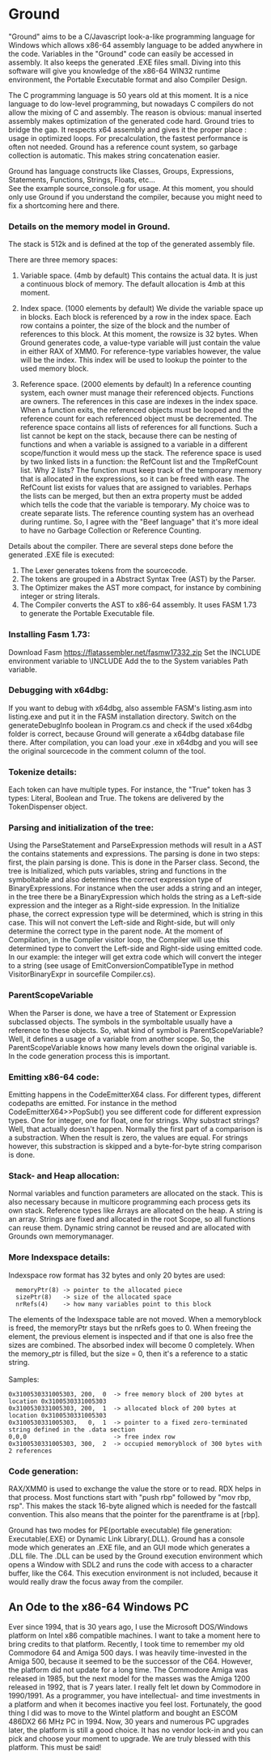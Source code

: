 # Ground

"Ground" aims to be a C/Javascript look-a-like programming language for Windows which allows x86-64 assembly language 
to be added anywhere in the code. Variables in the "Ground" code can easily be accessed in assembly.
It also keeps the generated .EXE files small. Diving into this software will give you knowledge of the x86-64 WIN32 
runtime environment, the Portable Executable format and also Compiler Design.

The C programming language is 50 years old at this moment. It is a nice language to do low-level programming, but 
nowadays C compilers do not allow the mixing of C and assembly. The reason is obvious: manual inserted assembly makes 
optimization of the generated code hard. Ground tries to bridge the gap. It respects x64 assembly and gives it the 
proper place : usage in optimized loops. For precalculation, the fastest performance is often not needed. Ground has a 
reference count system, so garbage collection is automatic. This makes string concatenation easier.

Ground has language constructs like Classes, Groups, Expressions, Statements, Functions, Strings, Floats, etc...  
See the example source_console.g for usage.
At this moment, you should only use Ground if you understand the compiler, because you might need to fix a shortcoming
here and there.


### Details on the memory model in Ground.
The stack is 512k and is defined at the top of the generated assembly file.

There are three memory spaces:
1. Variable space. (4mb by default)
This contains the actual data. It is just a continuous block of memory. The default allocation is 4mb at this moment.

2. Index space. (1000 elements by default)
We divide the variable space up in blocks. Each block is referenced by a row in the index space. Each row contains 
a pointer, the size of the block and the number of references to this block. At this moment, the rowsize is 32 bytes. 
When Ground generates code, a value-type variable will just contain the value in either RAX of XMM0. For reference-type
variables however, the value will be the index. This index will be used to lookup the pointer to the used memory block.

3. Reference space. (2000 elements by default)
In a reference counting system, each owner must manage their referenced objects. Functions are owners. The references 
in this case are indexes in the index space. When a function exits, the referenced objects must be looped and the 
reference count for each referenced object must be decremented. The reference space contains all lists of references 
for all functions. Such a list cannot be kept on the stack, because there can be nesting of functions and when a 
variable is assigned to a variable in a different scope/function it would mess up the stack.
The reference space is used by two linked lists in a function: the RefCount list and the TmpRefCount list. Why 2 lists?
The function must keep track of the temporary memory that is allocated in the expressions, so it can be freed with ease.
The  RefCount list exists for values that are assigned to variables. Perhaps the lists can be merged, but then an extra 
property must be added which tells the code that the variable is temporary. My choice was to create separate lists.
The reference counting system has an overhead during runtime. So, I agree with the "Beef language" that it's more ideal
to have no Garbage Collection or Reference Counting.

Details about the compiler. There are several steps done before the generated .EXE file is executed:

1) The Lexer generates tokens from the sourcecode.
2) The tokens are grouped in a Abstract Syntax Tree (AST) by the Parser.
3) The Optimizer makes the AST more compact, for instance by combining integer or string literals.
4) The Compiler converts the AST to x86-64 assembly. It uses FASM 1.73 to generate the Portable Executable file.

### Installing Fasm 1.73:
Download Fasm https://flatassembler.net/fasmw17332.zip
Set the INCLUDE environment variable to <installation directory>\INCLUDE
Add the <installation directory> to the System variables Path variable.

### Debugging with x64dbg:
If you want to debug with x64dbg, also assemble FASM's listing.asm into listing.exe and put it in the FASM installation 
directory. Switch on the generateDebugInfo boolean in Program.cs and check if the used x64dbg folder is correct, because 
Ground will generate a x64dbg database file there. After compilation, you can load your .exe in x64dbg and you will see 
the original sourcecode in the comment column of the tool.

### Tokenize details:
Each token can have multiple types. For instance, the "True" token has 3 types: Literal, Boolean and True. The tokens 
are delivered by the TokenDispenser object.

### Parsing and initialization of the tree:
Using the ParseStatement and ParseExpression methods will result in a AST the contains statements and expressions.
The parsing is done in two steps: first, the plain parsing is done. This is done in the Parser class. Second, the tree 
is Initialized, which puts variables, string and functions in the symboltable and also determines the correct expression
type of BinaryExpressions.
For instance when the user adds a string and an integer, in the tree there be a BinaryExpression which holds the string 
as a Left-side expression and the integer as a Right-side expression. In the Initialize phase, the correct expression 
type will be determined, which is string in this case. This will not convert the Left-side and Right-side, but will only
determine the correct type in the parent node.
At the moment of Compilation, in the Compiler visitor loop, the Compiler will use this determined type to convert the
Left-side and Right-side using emitted code. In our example: the integer will get extra code which will convert the
integer to a string (see usage of EmitConversionCompatibleType in method VisitorBinaryExpr in sourcefile Compiler.cs).

### ParentScopeVariable
When the Parser is done, we have a tree of Statement or Expression subclassed objects. The symbols in the symboltable
usually have a reference to these objects. So, what kind of symbol is ParentScopeVariable? Well, it defines a usage 
of a variable from another scope. So, the ParentScopeVariable knows how many levels down the original variable is. In
the code generation process this is important.

### Emitting x86-64 code:
Emitting happens in the CodeEmitterX64 class. For different types, different codepaths are emitted. For instance in
the method CodeEmitterX64>>PopSub() you see different code for different expression types. One for integer, one for
float, one for strings. Why substract strings?  Well, that actually doesn't happen. Normally the first part of a 
comparison is a substraction. When the result is zero, the values are equal. For strings however, this substraction 
is skipped and a byte-for-byte string comparison is done.

### Stack- and Heap allocation:
Normal variables and function parameters are allocated on the stack. This is also necessary because in multicore 
programming each process gets its own stack.
Reference types like Arrays are allocated on the heap. A string is an array. Strings are fixed and allocated in the 
root Scope, so all functions can reuse them. Dynamic string cannot be reused and are allocated with Grounds own 
memorymanager.

### More Indexspace details:
Indexspace row format has 32 bytes and only 20 bytes are used:
```
  memoryPtr(8) -> pointer to the allocated piece
  sizePtr(8)   -> size of the allocated space
  nrRefs(4)    -> how many variables point to this block
```
The elements of the Indexspace table are not moved.
When a memoryblock is freed, the memoryPtr stays but the nrRefs goes to 0.
When freeing the element, the previous element is inspected and if that one is also free the sizes are combined. The
absorbed index will become 0 completely.
When the memory_ptr is filled, but the size = 0, then it's a reference to a static string.<br/>
<br/>
Samples:
```
0x3100530331005303, 200,  0  -> free memory block of 200 bytes at location 0x3100530331005303
0x3100530331005303, 200,  1  -> allocated block of 200 bytes at location 0x3100530331005303
0x3100530331005303,   0,  1  -> pointer to a fixed zero-terminated string defined in the .data section
0,0,0                        -> free index row
0x3100530331005303, 300,  2  -> occupied memoryblock of 300 bytes with 2 references
```

### Code generation:
RAX/XMM0 is used to exchange the value the store or to read. RDX helps in that process.
Most functions start with "push rbp" followed by "mov rbp, rsp". This makes the stack 16-byte aligned which is needed 
for the fastcall convention. This also means that the pointer for the parentframe is at [rbp].

Ground has two modes for PE(portable executable) file generation: Executable(.EXE) or Dynamic Link Library(.DLL).
Ground has a console mode which generates an .EXE file, and an GUI mode which generates a .DLL file.
The .DLL can be used by the Ground execution environment which opens a Window with SDL2 and runs the code with access
to a character buffer, like the C64. This execution environment is not included, because it would really draw the 
focus away from the compiler.


## An Ode to the x86-64 Windows PC
Ever since 1994, that is 30 years ago, I use the Microsoft DOS/Windows platform on Intel x86 compatible machines.
I want to take a moment here to bring credits to that platform. Recently, I took time to remember my old Commodore 64 
and Amiga 500 days. I was heavily time-invested in the Amiga 500, because it seemed to be the successor of the C64. 
However, the platform did not update for a long time. The Commodore Amiga was released in 1985, but the next model for 
the masses was the Amiga 1200 released in 1992, that is 7 years later. I really felt let down by Commodore in 1990/1991.
As a programmer, you have intellectual- and time investments in a platform and when it becomes inactive you feel lost.
Fortunately, the good thing I did was to move to the Wintel platform and bought an ESCOM 486DX2 66 MHz PC in 1994. Now, 
30 years and numerous PC upgrades later, the platform is still a good choice. It has no vendor lock-in and you can pick 
and choose your moment to upgrade. We are truly blessed with this platform. This must be said!
